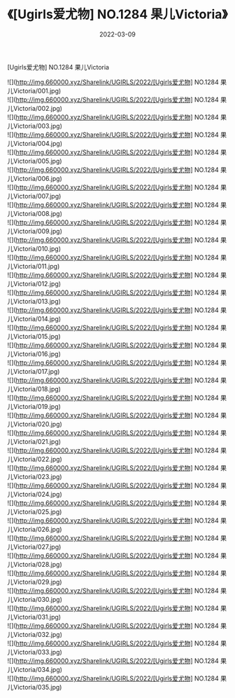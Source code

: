 ﻿---
layout: post
title:  《[Ugirls爱尤物] NO.1284 果儿Victoria》
date:   2022-03-09
img: http://img.660000.xyz/Sharelink/UGIRLS/2022/[Ugirls爱尤物] NO.1284 果儿Victoria/000.jpg
categories: [美女, 清纯, 唯美]
---

[Ugirls爱尤物] NO.1284 果儿Victoria

 ![](http://img.660000.xyz/Sharelink/UGIRLS/2022/[Ugirls爱尤物] NO.1284 果儿Victoria/001.jpg) <br>![](http://img.660000.xyz/Sharelink/UGIRLS/2022/[Ugirls爱尤物] NO.1284 果儿Victoria/002.jpg) <br>![](http://img.660000.xyz/Sharelink/UGIRLS/2022/[Ugirls爱尤物] NO.1284 果儿Victoria/003.jpg) <br>![](http://img.660000.xyz/Sharelink/UGIRLS/2022/[Ugirls爱尤物] NO.1284 果儿Victoria/004.jpg) <br>![](http://img.660000.xyz/Sharelink/UGIRLS/2022/[Ugirls爱尤物] NO.1284 果儿Victoria/005.jpg) <br>![](http://img.660000.xyz/Sharelink/UGIRLS/2022/[Ugirls爱尤物] NO.1284 果儿Victoria/006.jpg) <br>![](http://img.660000.xyz/Sharelink/UGIRLS/2022/[Ugirls爱尤物] NO.1284 果儿Victoria/007.jpg) <br>![](http://img.660000.xyz/Sharelink/UGIRLS/2022/[Ugirls爱尤物] NO.1284 果儿Victoria/008.jpg) <br>![](http://img.660000.xyz/Sharelink/UGIRLS/2022/[Ugirls爱尤物] NO.1284 果儿Victoria/009.jpg) <br>![](http://img.660000.xyz/Sharelink/UGIRLS/2022/[Ugirls爱尤物] NO.1284 果儿Victoria/010.jpg) <br>![](http://img.660000.xyz/Sharelink/UGIRLS/2022/[Ugirls爱尤物] NO.1284 果儿Victoria/011.jpg) <br>![](http://img.660000.xyz/Sharelink/UGIRLS/2022/[Ugirls爱尤物] NO.1284 果儿Victoria/012.jpg) <br>![](http://img.660000.xyz/Sharelink/UGIRLS/2022/[Ugirls爱尤物] NO.1284 果儿Victoria/013.jpg) <br>![](http://img.660000.xyz/Sharelink/UGIRLS/2022/[Ugirls爱尤物] NO.1284 果儿Victoria/014.jpg) <br>![](http://img.660000.xyz/Sharelink/UGIRLS/2022/[Ugirls爱尤物] NO.1284 果儿Victoria/015.jpg) <br>![](http://img.660000.xyz/Sharelink/UGIRLS/2022/[Ugirls爱尤物] NO.1284 果儿Victoria/016.jpg) <br>![](http://img.660000.xyz/Sharelink/UGIRLS/2022/[Ugirls爱尤物] NO.1284 果儿Victoria/017.jpg) <br>![](http://img.660000.xyz/Sharelink/UGIRLS/2022/[Ugirls爱尤物] NO.1284 果儿Victoria/018.jpg) <br>![](http://img.660000.xyz/Sharelink/UGIRLS/2022/[Ugirls爱尤物] NO.1284 果儿Victoria/019.jpg) <br>![](http://img.660000.xyz/Sharelink/UGIRLS/2022/[Ugirls爱尤物] NO.1284 果儿Victoria/020.jpg) <br>![](http://img.660000.xyz/Sharelink/UGIRLS/2022/[Ugirls爱尤物] NO.1284 果儿Victoria/021.jpg) <br>![](http://img.660000.xyz/Sharelink/UGIRLS/2022/[Ugirls爱尤物] NO.1284 果儿Victoria/022.jpg) <br>![](http://img.660000.xyz/Sharelink/UGIRLS/2022/[Ugirls爱尤物] NO.1284 果儿Victoria/023.jpg) <br>![](http://img.660000.xyz/Sharelink/UGIRLS/2022/[Ugirls爱尤物] NO.1284 果儿Victoria/024.jpg) <br>![](http://img.660000.xyz/Sharelink/UGIRLS/2022/[Ugirls爱尤物] NO.1284 果儿Victoria/025.jpg) <br>![](http://img.660000.xyz/Sharelink/UGIRLS/2022/[Ugirls爱尤物] NO.1284 果儿Victoria/026.jpg) <br>![](http://img.660000.xyz/Sharelink/UGIRLS/2022/[Ugirls爱尤物] NO.1284 果儿Victoria/027.jpg) <br>![](http://img.660000.xyz/Sharelink/UGIRLS/2022/[Ugirls爱尤物] NO.1284 果儿Victoria/028.jpg) <br>![](http://img.660000.xyz/Sharelink/UGIRLS/2022/[Ugirls爱尤物] NO.1284 果儿Victoria/029.jpg) <br>![](http://img.660000.xyz/Sharelink/UGIRLS/2022/[Ugirls爱尤物] NO.1284 果儿Victoria/030.jpg) <br>![](http://img.660000.xyz/Sharelink/UGIRLS/2022/[Ugirls爱尤物] NO.1284 果儿Victoria/031.jpg) <br>![](http://img.660000.xyz/Sharelink/UGIRLS/2022/[Ugirls爱尤物] NO.1284 果儿Victoria/032.jpg) <br>![](http://img.660000.xyz/Sharelink/UGIRLS/2022/[Ugirls爱尤物] NO.1284 果儿Victoria/033.jpg) <br>![](http://img.660000.xyz/Sharelink/UGIRLS/2022/[Ugirls爱尤物] NO.1284 果儿Victoria/034.jpg) <br>![](http://img.660000.xyz/Sharelink/UGIRLS/2022/[Ugirls爱尤物] NO.1284 果儿Victoria/035.jpg) <br>